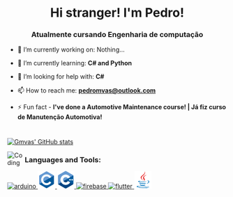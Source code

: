 <h1 align="center">Hi stranger! I'm Pedro!</h1>
<h3 align="center">Atualmente cursando <b>Engenharia de computação</b></h3>

- 🔭 I’m currently working on: Nothing...
- 🌱 I’m currently learning: **C# and Python**

- 🤝 I’m looking for help with: **C#**

- 📫 How to reach me: **pedromvas@outlook.com**

- ⚡ Fun fact - **I've done a Automotive Maintenance course! | Já fiz curso de Manutenção Automotiva!**
  
<h1 align="center">  </h1>

[![Gmvas' GitHub stats](https://github-readme-stats.vercel.app/api?username=pmafravas&theme=midnight-purple)](https://github.com/anuraghazra/github-readme-stats) 

<img align="left" alt="Coding" width="40" src="https://user-images.githubusercontent.com/74038190/212284087-bbe7e430-757e-4901-90bf-4cd2ce3e1852.gif">
<h3 align="left">Languages and Tools:</h3> 

<p align="left"> <a href="https://www.arduino.cc/" target="_blank" rel="noreferrer"> <img src="https://cdn.worldvectorlogo.com/logos/arduino-1.svg" alt="arduino" width="40" height="40"/> </a> <a href="https://www.cprogramming.com/" target="_blank" rel="noreferrer"> <img src="https://raw.githubusercontent.com/devicons/devicon/master/icons/c/c-original.svg" alt="c" width="40" height="40"/> </a> <a href="https://www.w3schools.com/cpp/" target="_blank" rel="noreferrer"> <img src="https://raw.githubusercontent.com/devicons/devicon/master/icons/cplusplus/cplusplus-original.svg" alt="cplusplus" width="40" height="40"/> </a> <a href="https://firebase.google.com/" target="_blank" rel="noreferrer"> <img src="https://www.vectorlogo.zone/logos/firebase/firebase-icon.svg" alt="firebase" width="40" height="40"/> </a> <a href="https://flutter.dev" target="_blank" rel="noreferrer"> <img src="https://www.vectorlogo.zone/logos/flutterio/flutterio-icon.svg" alt="flutter" width="40" height="40"/> </a> <a href="https://www.java.com" target="_blank" rel="noreferrer"> <img src="https://raw.githubusercontent.com/devicons/devicon/master/icons/java/java-original.svg" alt="java" width="40" height="40"/> </a> </p>

